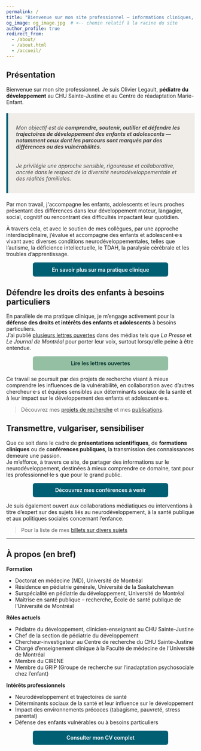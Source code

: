 ```yaml
---
permalink: /
title: "Bienvenue sur mon site professionnel — informations cliniques, profils et ressources"
og_image: og_image.jpg  # <-- chemin relatif à la racine du site
author_profile: true
redirect_from: 
  - /about/
  - /about.html
  - /accueil/
---
```


<style>
  .btn {
    display: inline-block;
    padding: 0.75em 1.5em;
    border-radius: 6px;
    font-weight: 600;
    text-decoration: none;
    transition: background-color 0.3s, color 0.3s;
    font-family: inherit;
  }
  .btn-primary {
    background-color: #005f73;
    color: #fff;
  }
  .btn-primary:hover {
    background-color: #003d4a;
    color: #fff;
  }
  .btn-secondary {
    background-color: #94bfa3;
    color: #00332b;
  }
  .btn-secondary:hover {
    background-color: #78967d;
    color: #fff;
  }

  .btn-full {
  display: block;
  width: 100%;
  max-width: 320px;
  margin: 1em auto;
  text-align: center;
  }

  @media (max-width: 500px) {
  .btn-full {
    max-width: 90%;
  }
}
</style>

## Présentation

Bienvenue sur mon site professionnel. Je suis Olivier Legault, **pédiatre du développement** au CHU Sainte-Justine et au Centre de réadaptation Marie-Enfant.

<div style="background-color: #f0ede9; padding: 1.2em 1.5em; margin: 1.5em 0; border-left: 5px solid #005f73; font-style: italic; color: #444444; max-width: 720px;">
  
Mon objectif est de <strong>comprendre, soutenir, outiller et défendre les trajectoires de développement des enfants et adolescents — notamment ceux dont les parcours sont marqués par des différences ou des vulnérabilités.</strong>  
<br>  
Je privilégie une approche sensible, rigoureuse et collaborative, ancrée dans le respect de la diversité neurodéveloppementale et des réalités familiales.
  
</div>

Par mon travail, j'accompagne les enfants, adolescents et leurs proches présentant des différences dans leur développement moteur, langagier, social, cognitif ou rencontrant des difficultés impactant leur quotidien.

À travers cela, et avec le soutien de mes collègues, par une approche interdisciplinaire, j’évalue et accompagne des enfants et adolescent·e·s vivant avec diverses conditions neurodéveloppementales, telles que l’autisme, la déficience intellectuelle, le TDAH, la paralysie cérébrale et les troubles d’apprentissage.

<a href="pratique-clinique" class="btn btn-primary btn-full">
  En savoir plus sur ma pratique clinique
</a>



## Défendre les droits des enfants à besoins particuliers

En parallèle de ma pratique clinique, je m’engage activement pour la **défense des droits et intérêts des enfants et adolescents** à besoins particuliers.  
J’ai publié [plusieurs lettres ouvertes](./lettres_ouvertes/) dans des médias tels que *La Presse* et *Le Journal de Montréal* pour porter leur voix, surtout lorsqu’elle peine à être entendue.

<a href="engagement-public" class="btn btn-secondary btn-full">
  Lire les lettres ouvertes
</a>

Ce travail se poursuit par des projets de recherche visant à mieux comprendre les influences de la vulnérabilité, en collaboration avec d’autres chercheur·e·s et équipes sensibles aux déterminants sociaux de la santé et à leur impact sur le développement des enfants et adolescent·e·s.

> Découvrez mes [projets de recherche](./recherche/) et mes [publications](./publications/).

## Transmettre, vulgariser, sensibiliser

Que ce soit dans le cadre de **présentations scientifiques**, de **formations cliniques** ou de **conférences publiques**, la transmission des connaissances demeure une passion.  
Je m’efforce, à travers ce site, de partager des informations sur le neurodéveloppement, destinées à mieux comprendre ce domaine, tant pour les professionnel·le·s que pour le grand public.

<a href="teaching" class="btn btn-primary btn-full">
  Découvrez mes conférences à venir
</a>

Je suis également ouvert aux collaborations médiatiques ou interventions à titre d’expert sur des sujets liés au neurodéveloppement, à la santé publique et aux politiques sociales concernant l’enfance.

> Pour la liste de mes [billets sur divers sujets](./year-archive/)

---

## À propos (en bref)

**Formation**  
- Doctorat en médecine (MD), Université de Montréal  
- Résidence en pédiatrie générale, Université de la Saskatchewan  
- Surspécialité en pédiatrie du développement, Université de Montréal  
- Maîtrise en santé publique – recherche, École de santé publique de l’Université de Montréal

**Rôles actuels**  
- Pédiatre du développement, clinicien-enseignant au CHU Sainte-Justine  
- Chef de la section de pédiatrie du développement  
- Chercheur-investigateur au Centre de recherche du CHU Sainte-Justine  
- Chargé d’enseignement clinique à la Faculté de médecine de l’Université de Montréal  
- Membre du CIRENE  
- Membre du GRIP (Groupe de recherche sur l’inadaptation psychosociale chez l’enfant)

**Intérêts professionnels**  
- Neurodéveloppement et trajectoires de santé  
- Déterminants sociaux de la santé et leur influence sur le développement  
- Impact des environnements précoces (tabagisme, pauvreté, stress parental)  
- Défense des enfants vulnérables ou à besoins particuliers

<a href="cv" class="btn btn-primary btn-full">
  Consulter mon CV complet
</a>